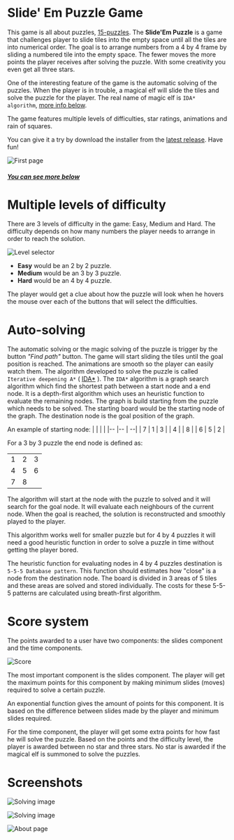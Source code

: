 # Slide' Em Puzzle Game

This game is all about puzzles, [15-puzzles](https://en.wikipedia.org/wiki/15_puzzle). The __Slide'Em Puzzle__ is a game that challenges player to slide tiles into the empty space until all the tiles are into  numerical order. The goal is to arrange numbers from a 4 by 4 frame by sliding a numbered tile into the empty space. The fewer moves the more points the player receives after solving the puzzle. With some creativity you even get all three stars. 

One of the interesting feature of the game is the automatic solving of the puzzles. When the player is in trouble, a magical elf will slide the tiles and solve the puzzle for the player.  The real name of magic elf is `IDA* algorithm`, [more info below](#Auto-solving).

The game features multiple levels of difficulties, star ratings, animations and rain of squares.

You can give it a try by download the installer from the [latest release](https://github.com/itivadar/SlideEmPuzzle/releases/download/v1.2final/SlideEmSetup-v1.2-win-x64.exe). Have fun!

![First page](Screens/mediumPuzzle.png)
##### [You can see more below](#Screenshots)

# Multiple levels of difficulty
There are 3 levels of difficulty in the game: Easy, Medium and Hard. The difficulty depends on how many numbers the player needs to arrange in order to reach the solution.

![Level selector](Screens/levelSelector.png)

* __Easy__ would be an 2 by 2 puzzle.
* __Medium__ would be an 3 by 3 puzzle.
* __Hard__ would be an 4 by 4 puzzle.

The player would get a clue about how the puzzle will look when he hovers the mouse over each of the buttons that will select the difficulties.
# Auto-solving 
The automatic solving or the magic solving of the puzzle is trigger by the button _"Find path"_ button. The game will start sliding the tiles until the goal position is reached. The animations are smooth so the player can easily watch them. The algorithm developed to solve the puzzle is called `Iterative deepening A*` ( [IDA*](https://en.wikipedia.org/wiki/Iterative_deepening_A*) ). The `IDA*` algorithm is a graph search algorithm which find the shortest path between  a start node and a end node. It is a depth-first algorithm which uses an heuristic function to evaluate the remaining nodes. The graph is build starting from the puzzle which needs to be solved. The starting board would be the starting node of the graph. The destination node is the goal position of the graph.

An example of starting node:
|   |   |   | 
|-- |-- | --|
| 7 | 1 | 3 |
| 4 |   | 8 |
| 6 | 5 | 2 |


For a 3 by 3 puzzle the end node is defined as: 

|   |   |   | 
|-- |-- | --|
| 1 | 2 | 3 |
| 4 | 5 | 6 |
| 7 | 8 |  |

The algorithm will start at the node with the puzzle to solved and it will search for the goal node. It will evaluate each neighbours of the current node. When the goal is reached, the solution is reconstructed and smoothly played to the player. 

This algorithm works well for smaller puzzle but for 4 by 4 puzzles it will need a good heuristic function in order to solve a puzzle in time without getting the player bored.

The heuristic function for evaluating nodes in 4 by 4 puzzles destination is `5-5-5 Database pattern`. This function should estimates how "close" is a node from the destination node. The board is divided in 3 areas of 5 tiles and these areas are solved and stored individually. The costs for these 5-5-5 patterns are calculated using breath-first algorithm.

# Score system
The points awarded to a user have two components: the slides component and the time components. 

![Score](Screens/score.png)

The most important component is the slides component. The player will get the maximum points for this component by making minimum slides (moves) required to solve a certain puzzle.

An exponential function gives the amount of points for this component. It is based on the difference between slides made by the player and minimum slides required.

For the time component, the player will get some extra points for how fast he will solve the puzzle. 
Based on the points and the difficulty level, the player is awarded between no star and three stars.
No star is awarded if the magical elf is summoned to solve the puzzles.
# Screenshots
![Solving image](Screens/firstPage.png)

![Solving image](Screens/solving.png)

![About page](Screens/aboutPage.png)